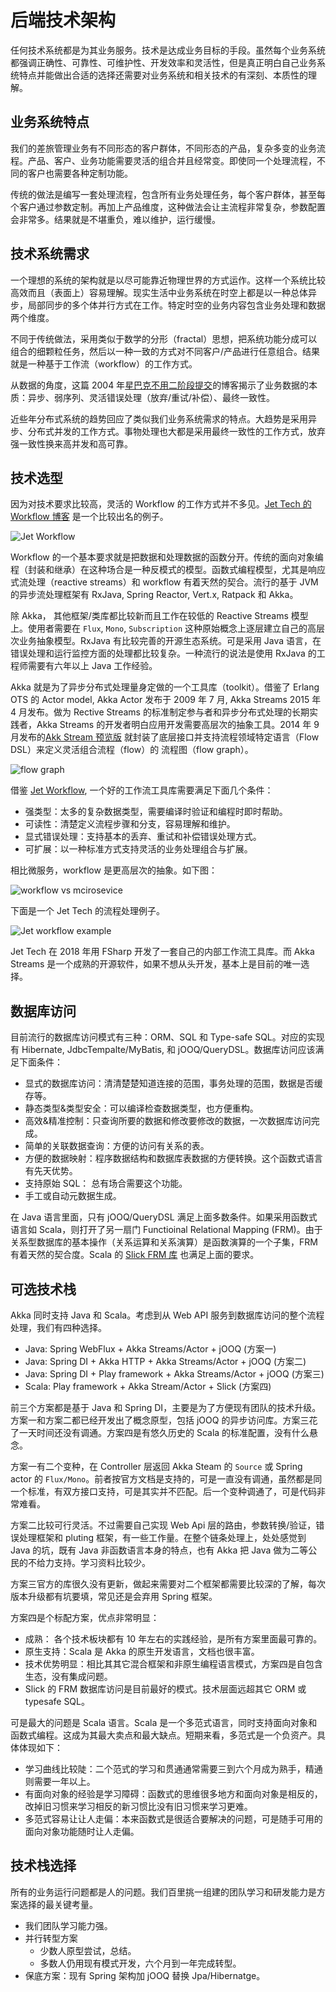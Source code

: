 # 后端技术架构

任何技术系统都是为其业务服务。技术是达成业务目标的手段。虽然每个业务系统都强调正确性、可靠性、可维护性、开发效率和灵活性，但是真正明白自己业务系统特点并能做出合适的选择还需要对业务系统和相关技术的有深刻、本质性的理解。

## 业务系统特点

我们的差旅管理业务有不同形态的客户群体，不同形态的产品，复杂多变的业务流程。产品、客户、业务功能需要灵活的组合并且经常变。即使同一个处理流程，不同的客户也需要各种定制功能。

传统的做法是编写一套处理流程，包含所有业务处理任务，每个客户群体，甚至每个客户通过参数定制。再加上产品维度，这种做法会让主流程非常复杂，参数配置会非常多。结果就是不堪重负，难以维护，运行缓慢。

## 技术系统需求

一个理想的系统的架构就是以尽可能靠近物理世界的方式运作。这样一个系统比较高效而且（表面上）容易理解。现实生活中业务系统在时空上都是以一种总体异步，局部同步的多个体并行方式在工作。特定时空的业务内容包含业务处理和数据两个维度。

不同于传统做法，采用类似于数学的分形（fractal）思想，把系统功能分成可以组合的细颗粒任务，然后以一种一致的方式对不同客户/产品进行任意组合。结果就是一种基于工作流（workflow）的工作方式。

从数据的角度，这篇 2004 年[星巴克不用二阶段提交](https://www.enterpriseintegrationpatterns.com/ramblings/18_starbucks.html)的博客揭示了业务数据的本质：异步、弱序列、灵活错误处理（放弃/重试/补偿）、最终一致性。

近些年分布式系统的趋势回应了类似我们业务系统需求的特点。大趋势是采用异步、分布式并发的工作方式。事物处理也大都是采用最终一致性的工作方式，放弃强一致性换来高并发和高可靠。

## 技术选型

因为对技术要求比较高，灵活的 Workflow 的工作方式并不多见。[Jet Tech 的 Workflow 博客](https://medium.com/jettech/microservices-to-workflows-expressing-business-flows-using-an-f-dsl-d2e74e6d6d5e) 是一个比较出名的例子。

![Jet Workflow](./resources/jet-workflow.png)

Workflow 的一个基本要求就是把数据和处理数据的函数分开。传统的面向对象编程（封装和继承）在这种场合是一种反模式的模型。函数式编程模型，尤其是响应式流处理（reactive streams）和 workflow 有着天然的契合。流行的基于 JVM 的异步流处理框架有 RxJava, Spring Reactor, Vert.x, Ratpack 和 Akka。

除 Akka， 其他框架/类库都比较新而且工作在较低的 Reactive Streams 模型上。使用者需要在 `Flux`, `Mono`, `Subscription` 这种原始概念上逐层建立自己的高层次业务抽象模型。RxJava 有比较完善的开源生态系统。可是采用 Java 语言，在错误处理和运行监控方面的处理都比较复杂。一种流行的说法是使用 RxJava 的工程师需要有六年以上 Java 工作经验。

Akka 就是为了异步分布式处理量身定做的一个工具库（toolkit）。借鉴了 Erlang OTS 的 Actor model, Akka Actor 发布于 2009 年 7 月, Akka Streams 2015 年 4 月发布。做为 Rective Streams 的标准制定参与者和异步分布式处理的长期实践者，Akka Streams 的开发者明白应用开发需要高层次的抽象工具。2014 年 9 月发布的[Akk Stream 预览版](https://akka.io/blog/news/2014/09/12/akka-streams-0.7-released) 就封装了底层接口并支持流程领域特定语言（Flow DSL）来定义灵活组合流程（flow）的 流程图（flow graph）。

![flow graph](./resources/akka-flowgraph.png)

借鉴 [Jet Workflow](https://medium.com/jettech/microservices-to-workflows-expressing-business-flows-using-an-f-dsl-d2e74e6d6d5e), 一个好的工作流工具库需要满足下面几个条件：

- 强类型：太多的复杂数据类型，需要编译时验证和编程时即时帮助。
- 可读性：清楚定义流程步骤和分支，容易理解和维护。
- 显式错误处理：支持基本的丢弃、重试和补偿错误处理方式。
- 可扩展：以一种标准方式支持灵活的业务处理组合与扩展。

相比微服务，workflow 是更高层次的抽象。如下图：

![workflow vs mcirosevice](./resources/workflow-vs-microservice.png)

下面是一个 Jet Tech 的流程处理例子。

![Jet workflow example](./resources/jet-workflow-example.png)

Jet Tech 在 2018 年用 FSharp 开发了一套自己的内部工作流工具库。而 Akka Streams 是一个成熟的开源软件，如果不想从头开发，基本上是目前的唯一选择。

## 数据库访问

目前流行的数据库访问模式有三种：ORM、SQL 和 Type-safe SQL。对应的实现有 Hibernate, JdbcTempalte/MyBatis, 和 jOOQ/QueryDSL。数据库访问应该满足下面条件：

- 显式的数据库访问：清清楚楚知道连接的范围，事务处理的范围，数据是否缓存等。
- 静态类型&类型安全：可以编译检查数据类型，也方便重构。
- 高效&精准控制：只查询所要的数据和修改要修改的数据，一次数据库访问完成。
- 简单的关联数据查询：方便的访问有关系的表。
- 方便的数据映射：程序数据结构和数据库表数据的方便转换。这个函数式语言有先天优势。
- 支持原始 SQL： 总有场合需要这个功能。
- 手工或自动元数据生成。

在 Java 语言里面，只有 jOOQ/QueryDSL 满足上面多数条件。如果采用函数式语言如 Scala，则打开了另一扇门 Functioinal Relational Mapping (FRM)。由于关系型数据库的基本操作（关系运算和关系演算）是函数演算的一个子集，FRM 有着天然的契合度。Scala 的 [Slick FRM 库](https://slick.lightbend.com/) 也满足上面的要求。

## 可选技术栈

Akka 同时支持 Java 和 Scala。考虑到从 Web API 服务到数据库访问的整个流程处理，我们有四种选择。

- Java: Spring WebFlux + Akka Streams/Actor + jOOQ (方案一)
- Java: Spring DI + Akka HTTP + Akka Streams/Actor + jOOQ (方案二)
- Java: Spring DI + Play framework + Akka Streams/Actor + jOOQ (方案三)
- Scala: Play framework + Akka Stream/Actor + Slick (方案四)

前三个方案都是基于 Java 和 Spring DI，主要是为了方便现有团队的技术升级。方案一和方案二都已经开发出了概念原型，包括 jOOQ 的异步访问库。方案三花了一天时间还没有调通。方案四是有悠久历史的 Scala 的标准配置，没有什么悬念。

方案一有二个变种，在 Controller 层返回 Akka Steam 的 `Source` 或 Spring actor 的 `Flux/Mono`。前者按官方文档是支持的，可是一直没有调通，虽然都是同一个标准，有双方接口支持，可是其实并不匹配。后一个变种调通了，可是代码非常难看。

方案二比较可行灵活。不过需要自己实现 Web Api 层的路由，参数转换/验证，错误处理框架和 pluting 框架，有一些工作量。在整个链条处理上，处处感觉到 Java 的坑，既有 Java 非函数语言本身的特点，也有 Akka 把 Java 做为二等公民的不给力支持。学习资料比较少。

方案三官方的库很久没有更新，做起来需要对二个框架都需要比较深的了解，每次版本升级都有坑要填，常见还是会弃用 Spring 框架。

方案四是个标配方案，优点非常明显：

- 成熟： 各个技术板块都有 10 年左右的实践经验，是所有方案里面最可靠的。
- 原生支持：Scala 是 Akka 的原生开发语言，文档也很丰富。
- 技术优势明显：相比其其它混合框架和非原生编程语言模式，方案四是自包含生态，没有集成问题。
- Slick 的 FRM 数据库访问是目前最好的模式。技术层面远超其它 ORM 或 typesafe SQL。

可是最大的问题是 Scala 语言。Scala 是一个多范式语言，同时支持面向对象和函数式编程。这成为其最大卖点和最大缺点。短期来看，多范式是一个负资产。具体体现如下：

- 学习曲线比较陡：二个范式的学习和贯通通常需要三到六个月成为熟手，精通则需要一年以上。
- 有面向对象的经验是学习障碍：函数式的思维很多地方和面向对象是相反的，改掉旧习惯来学习相反的新习惯比没有旧习惯来学习更难。
- 多范式容易让让人走偏：本来函数式是很适合要解决的问题，可是随手可用的面向对象功能随时让人走偏。

## 技术栈选择

所有的业务运行问题都是人的问题。我们百里挑一组建的团队学习和研发能力是方案选择的最关键考量。

- 我们团队学习能力强。
- 并行转型方案
  - 少数人原型尝试，总结。
  - 多数人仍用现有模式开发，六个月到一年完成转型。
- 保底方案：现有 Spring 架构加 jOOQ 替换 Jpa/Hibernatge。
